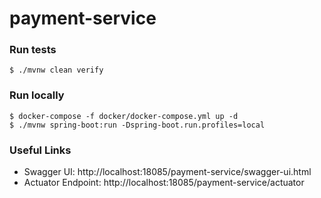 # payment-service

### Run tests
`$ ./mvnw clean verify`

### Run locally
```
$ docker-compose -f docker/docker-compose.yml up -d
$ ./mvnw spring-boot:run -Dspring-boot.run.profiles=local
```


### Useful Links
* Swagger UI: http://localhost:18085/payment-service/swagger-ui.html
* Actuator Endpoint: http://localhost:18085/payment-service/actuator
